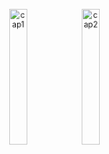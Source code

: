 
<p align="center">
    <!-- Primera imagen al 50% -->
    <img src="https://github.com/user-attachments/assets/308489b1-0fbc-4a07-bb3f-4ca141ef1785" alt="cap1" width="25%">
    <img src="https://github.com/user-attachments/assets/f2d0700c-ef7c-4d9c-9441-95bad8adbb2d" alt="cap2" width="25%">
    
</p>
